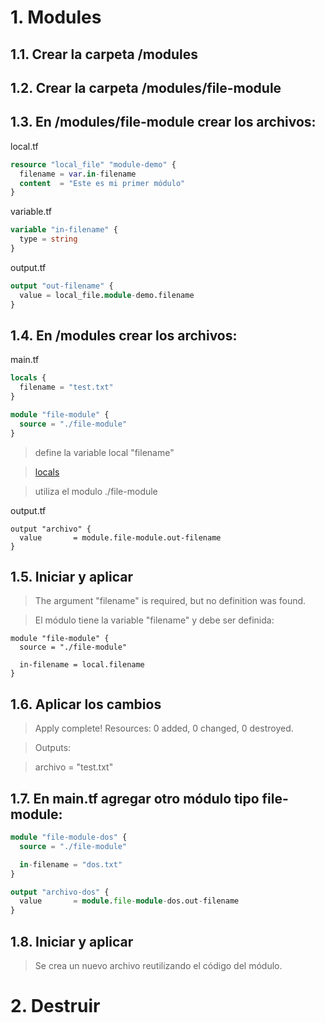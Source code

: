 # 1. Modules <!-- omit in TOC -->

## 1.1. Crear la carpeta /modules

## 1.2. Crear la carpeta /modules/file-module

## 1.3. En /modules/file-module crear los archivos:

local.tf
```tf
resource "local_file" "module-demo" {
  filename = var.in-filename
  content  = "Este es mi primer módulo"
}
```

variable.tf
```tf
variable "in-filename" {
  type = string
}
```

output.tf
```tf
output "out-filename" {
  value = local_file.module-demo.filename
}
```

## 1.4. En /modules crear los archivos:

main.tf
```tf
locals {
  filename = "test.txt"
}

module "file-module" {
  source = "./file-module"
}
```
> define la variable local "filename"

> [locals](https://learn.hashicorp.com/tutorials/terraform/locals)

> utiliza el modulo ./file-module

output.tf
```vim
output "archivo" {
  value       = module.file-module.out-filename
}
```

## 1.5. Iniciar y aplicar

> The argument "filename" is required, but no definition was found.

> El módulo tiene la variable "filename" y debe ser definida:

```vim
module "file-module" {
  source = "./file-module"

  in-filename = local.filename
}
```

## 1.6. Aplicar los cambios

> Apply complete! Resources: 0 added, 0 changed, 0 destroyed.

> Outputs:

> archivo = "test.txt"

## 1.7. En main.tf agregar otro módulo tipo file-module:
```tf
module "file-module-dos" {
  source = "./file-module"

  in-filename = "dos.txt"
}

output "archivo-dos" {
  value       = module.file-module-dos.out-filename
}
```

## 1.8. Iniciar y aplicar

> Se crea un nuevo archivo reutilizando el código del módulo.


# 2. Destruir

